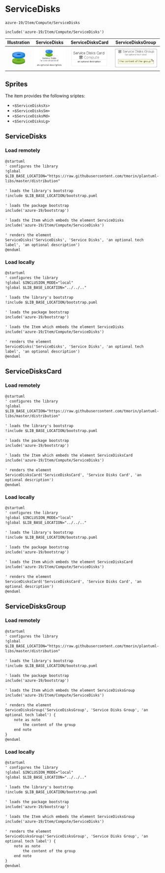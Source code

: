# ServiceDisks


```text
azure-19/Item/Compute/ServiceDisks
```

```text
include('azure-19/Item/Compute/ServiceDisks')
```



| Illustration | ServiceDisks | ServiceDisksCard | ServiceDisksGroup |
| :---: | :---: | :---: | :---: |
| ![illustration for Illustration](../../../azure-19/Item/Compute/ServiceDisks.png) | ![illustration for ServiceDisks](../../../azure-19/Item/Compute/ServiceDisks.Local.png) | ![illustration for ServiceDisksCard](../../../azure-19/Item/Compute/ServiceDisksCard.Local.png) | ![illustration for ServiceDisksGroup](../../../azure-19/Item/Compute/ServiceDisksGroup.Local.png) |



## Sprites
The item provides the following sriptes:

- `<$ServiceDisksXs>`
- `<$ServiceDisksSm>`
- `<$ServiceDisksMd>`
- `<$ServiceDisksLg>`





## ServiceDisks

### Load remotely
```plantuml
@startuml
' configures the library
!global $LIB_BASE_LOCATION="https://raw.githubusercontent.com/tmorin/plantuml-libs/master/distribution"

' loads the library's bootstrap
!include $LIB_BASE_LOCATION/bootstrap.puml

' loads the package bootstrap
include('azure-19/bootstrap')

' loads the Item which embeds the element ServiceDisks
include('azure-19/Item/Compute/ServiceDisks')

' renders the element
ServiceDisks('ServiceDisks', 'Service Disks', 'an optional tech label', 'an optional description')
@enduml
```

### Load locally
```plantuml
@startuml
' configures the library
!global $INCLUSION_MODE="local"
!global $LIB_BASE_LOCATION="../../.."

' loads the library's bootstrap
!include $LIB_BASE_LOCATION/bootstrap.puml

' loads the package bootstrap
include('azure-19/bootstrap')

' loads the Item which embeds the element ServiceDisks
include('azure-19/Item/Compute/ServiceDisks')

' renders the element
ServiceDisks('ServiceDisks', 'Service Disks', 'an optional tech label', 'an optional description')
@enduml
```

## ServiceDisksCard

### Load remotely
```plantuml
@startuml
' configures the library
!global $LIB_BASE_LOCATION="https://raw.githubusercontent.com/tmorin/plantuml-libs/master/distribution"

' loads the library's bootstrap
!include $LIB_BASE_LOCATION/bootstrap.puml

' loads the package bootstrap
include('azure-19/bootstrap')

' loads the Item which embeds the element ServiceDisksCard
include('azure-19/Item/Compute/ServiceDisks')

' renders the element
ServiceDisksCard('ServiceDisksCard', 'Service Disks Card', 'an optional description')
@enduml
```

### Load locally
```plantuml
@startuml
' configures the library
!global $INCLUSION_MODE="local"
!global $LIB_BASE_LOCATION="../../.."

' loads the library's bootstrap
!include $LIB_BASE_LOCATION/bootstrap.puml

' loads the package bootstrap
include('azure-19/bootstrap')

' loads the Item which embeds the element ServiceDisksCard
include('azure-19/Item/Compute/ServiceDisks')

' renders the element
ServiceDisksCard('ServiceDisksCard', 'Service Disks Card', 'an optional description')
@enduml
```

## ServiceDisksGroup

### Load remotely
```plantuml
@startuml
' configures the library
!global $LIB_BASE_LOCATION="https://raw.githubusercontent.com/tmorin/plantuml-libs/master/distribution"

' loads the library's bootstrap
!include $LIB_BASE_LOCATION/bootstrap.puml

' loads the package bootstrap
include('azure-19/bootstrap')

' loads the Item which embeds the element ServiceDisksGroup
include('azure-19/Item/Compute/ServiceDisks')

' renders the element
ServiceDisksGroup('ServiceDisksGroup', 'Service Disks Group', 'an optional tech label') {
    note as note
        the content of the group
    end note
}
@enduml
```

### Load locally
```plantuml
@startuml
' configures the library
!global $INCLUSION_MODE="local"
!global $LIB_BASE_LOCATION="../../.."

' loads the library's bootstrap
!include $LIB_BASE_LOCATION/bootstrap.puml

' loads the package bootstrap
include('azure-19/bootstrap')

' loads the Item which embeds the element ServiceDisksGroup
include('azure-19/Item/Compute/ServiceDisks')

' renders the element
ServiceDisksGroup('ServiceDisksGroup', 'Service Disks Group', 'an optional tech label') {
    note as note
        the content of the group
    end note
}
@enduml
```

